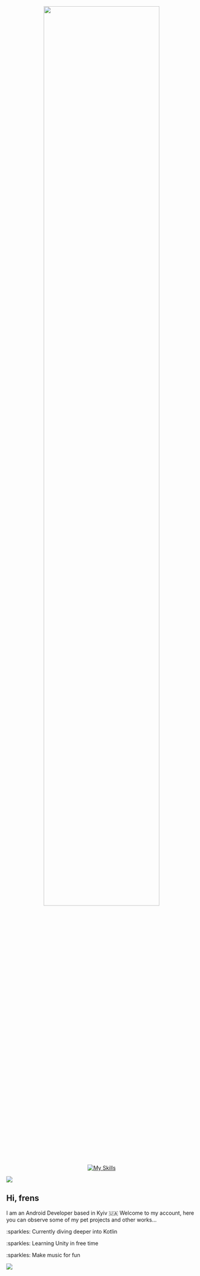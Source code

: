 

<div id="header" align="center">
  <img src="https://lh3.googleusercontent.com/drive-viewer/AAOQEOSVEopDjncdU5TcHKE_NxoVP3vA6NUQE7R5mokQTVGYc0S0DmB4tjoNRTd1vRYX8O7YGKYyWss1x_ZlzJz0NfOAHhzO=w2048-h2456" width="78%"/>
</div>

<div>

<p>
<div id="main-div" align="center">
  
[![My Skills](https://skillicons.dev/icons?i=androidstudio,java,kotlin,c,lua,python,linux,idea,ableton)](https://skillicons.dev)
  
</div>
</p>

<img src="https://github-readme-stats.vercel.app/api/top-langs/?username=michael-jebro&show_icons=true&hide_border=true&layout=compact&cache_seconds=7200&theme=tokyonight">

## Hi, frens
<p>
  I am an Android Developer based in Kyiv 🇺🇦 Welcome to my account, here you can observe some of my pet projects and other works...
    <p> :sparkles: Currently diving deeper into Kotlin </p>
    <p> :sparkles: Learning Unity in free time </p>
    <p> :sparkles: Make music for fun </p>
</p>

<img src="https://github-readme-stats.vercel.app/api/top-langs/?username=michael-jebro&show_icons=true&hide_border=true&layout=compact&cache_seconds=7200&theme=tokyonight">
